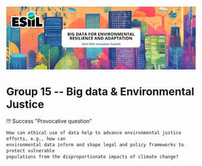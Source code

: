 ![](./assets/esiil_content/Summit_Header.png)

# Group 15 -- Big data & Environmental Justice

!!! Success "Provocative question"

    How can ethical use of data help to advance environmental justice efforts, e.g., how can 
 	environmental data inform and shape legal and policy frameworks to protect vulnerable 
    populations from the disproportionate impacts of climate change?




